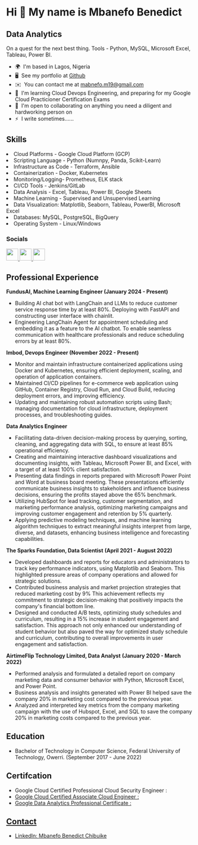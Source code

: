 Hi 👋 My name is Mbanefo Benedict
=================================

Data Analytics
--------------

On a quest for the next best thing. Tools - Python, MySQL, Microsoft Excel, Tableau, Power BI.

* 🌍  I'm based in Lagos, Nigeria
* 🖥️  See my portfolio at [Github](http://github.com/Chukwubuikexo)
* ✉️  You can contact me at [mabnefo.m19@gmail.com](mailto:mabnefo.m19@gmail.com)
* 🧠  I'm learning Cloud Devops Engineering, and preparing for my Google Cloud Practicioner Certification Exams
* 🤝  I'm open to collaborating on anything you need a diligent and hardworking person on
* ⚡  I write sometimes......

Skills
--------------

<p
<ul>
  <li>Cloud Platforms - Google Cloud Platform (GCP)</li>
  <li>Scripting Language - Python (Numnpy, Panda, Scikit-Learn)</li>
  <li>Infrastructure as Code - Terraform, Ansible</li>
  <li>Containerization - Docker, Kubernetes</li>
  <li>Monitoring/Logging- Prometheus, ELK stack</li>
  <li>CI/CD Tools - Jenkins/GitLab </li>
  <li>Data Analysis - Excel, Tableau, Power BI, Google Sheets</li>
  <li>Machine Learning - Supervised and Unsupervised Learning</li>
  <li>Data Visualization: Matplotlib, Seaborn, Tableau, PowerBI, Microsoft Excel</li>
  <li>Databases: MySQL, PostgreSQL, BigQuery</li> 
  <li>Operating System - Linux/Windows </li>
</ul>
</p>


### Socials

<p align="left"> <a href="https://www.github.com/chukwubuikexo" target="_blank" rel="noreferrer"> <picture> <source media="(prefers-color-scheme: dark)" srcset="https://raw.githubusercontent.com/danielcranney/readme-generator/main/public/icons/socials/github-dark.svg" /> <source media="(prefers-color-scheme: light)" srcset="https://raw.githubusercontent.com/danielcranney/readme-generator/main/public/icons/socials/github.svg" /> <img src="https://raw.githubusercontent.com/danielcranney/readme-generator/main/public/icons/socials/github.svg" width="32" height="32" /> </picture> </a> <a href="https://www.linkedin.com/in/benedict-mbanefo-18b60b1b2/" target="_blank" rel="noreferrer"> <picture> <source media="(prefers-color-scheme: dark)" srcset="https://raw.githubusercontent.com/danielcranney/readme-generator/main/public/icons/socials/linkedin-dark.svg" /> <source media="(prefers-color-scheme: light)" srcset="https://raw.githubusercontent.com/danielcranney/readme-generator/main/public/icons/socials/linkedin.svg" /> <img src="https://raw.githubusercontent.com/danielcranney/readme-generator/main/public/icons/socials/linkedin.svg" width="32" height="32" /> </picture> </a> <a href="http://www.medium.com/@chukwubuikexo" target="_blank" rel="noreferrer"> <picture> <source media="(prefers-color-scheme: dark)" srcset="https://raw.githubusercontent.com/danielcranney/readme-generator/main/public/icons/socials/medium-dark.svg" /> <source media="(prefers-color-scheme: light)" srcset="https://raw.githubusercontent.com/danielcranney/readme-generator/main/public/icons/socials/medium.svg" /> <img src="https://raw.githubusercontent.com/danielcranney/readme-generator/main/public/icons/socials/medium.svg" width="32" height="32" /> </picture> </a></p>

Professional Experience
--------------  

**FundusAI, Machine Learning Engineer 
(January 2024 - Present)**

<ul>
<li>Building AI chat bot with LangChain and LLMs to reduce customer service response time by at least 80%. Deploying with FastAPI and constructing user interface with chainlit.</li>
<li>Engineering LangChain Agent for appointment scheduling and embedding it as a feature to the AI chatbot. To enable seamless communication with healthcare professionals and reduce scheduling errors by at least 80%.</li>
</ul>


**Imbod, Devops Engineer 
(November 2022 - Present)**

<ul>
<li>Monitor and maintain infrastructure containerized applications using Docker and Kubernetes, ensuring efficient deployment, scaling, and operation of application containers.</li>
<li>Maintained CI/CD pipelines for e-commerce web application using GitHub, Container Registry, Cloud Run, and Cloud Build, reducing deployment errors, and improving efficiency.</li>
<li>Updating and maintaining robust automation scripts using Bash; managing documentation for cloud infrastructure, deployment processes, and troubleshooting guides.</li>
</ul>

**Data Analytics Engineer**
<ul>
<li>Facilitating data-driven decision-making process by querying, sorting, cleaning, and aggregating data with SQL, to ensure at least 85% operational efficiency.</li>
<li>Creating and maintaining interactive dashboard visualizations and documenting insights, with Tableau, Microsoft Power BI, and Excel, with a target of at least 100% client satisfaction.</li>
<li>Presenting data findings in reports prepared with Microsoft Power Point and Word at business board meeting. These presentations efficiently communicate business insights to stakeholders and influence business decisions, ensuring the profits stayed above the 65% benchmark.</li>
<li>Utilizing HubSpot for lead tracking, customer segmentation, and marketing performance analysis, optimizing marketing campaigns and improving customer engagement and retention by 5% quarterly.</li>
<li> Applying predictive modeling techniques, and machine learning algorithm techniques to extract meaningful insights interpret from large, diverse, and datasets, enhancing business intelligence and forecasting capabilities.</li>
</ul>


**The Sparks Foundation, Data Scientist**
**(April 2021 - August 2022)**

<ul>
<li>Developed dashboards and reports for educators and administrators to track key performance indicators, using Matplotlib and Seaborn. This highlighted pressure areas of company operations and allowed for strategic solutions.</li>
<li>Contributed business analysis and market projection strategies that reduced marketing cost by 9% This achievement reflects my commitment to strategic decision-making that positively impacts the company's financial bottom line.</li>
<li>Designed and conducted A/B tests, optimizing study schedules and curriculum, resulting in a 15% increase in student engagement and satisfaction. This approach not only enhanced our understanding of student behavior but also paved the way for optimized study schedule and curriculum, contributing to overall improvements in user engagement and satisfaction.</li>
</ul>


**AirtimeFlip Technology Limited, Data Analyst**
**(January 2020 - March 2022)**

<ul>
<li>Performed analysis and formulated a detailed report on company marketing data and consumer behavior with Python, Microsoft Excel, and Power Point.</li>
<li>Business analysis and insights generated with Power BI helped save the company 20% in marketing cost compared to the previous year.</li>
<li>Analyzed and interpreted key metrics from the company marketing campaign with the use of Hubspot, Excel, and SQL to save the company 20% in marketing costs compared to the previous year.</li>
</ul>

Education
--------------
<ul><li>
  Bachelor of Technology in Computer Science, Federal University of Technology, Owerri. 
  (September 2017 - June 2022)
</li></ul>

Certifcation
--------------
<ul>
<li> Google Cloud Certified Professional Cloud Security Engineer : <a href = "https://www.credly.com/badges/96e808b6-1fc4-44d3-ae4d-4240cbcbb74e/public_url">
</li>
<li>Google Cloud Certified Associate Cloud Engineer : <a href = "https://www.credly.com/badges/0605adc0-e771-4161-86a5-3eb035dfee8e/public_url">
</li>
<li>Google Data Analytics Professional Certificate : <a href = "https://www.credly.com/badges/7cc2f33a-b8f0-4baf-8cab-77f71e31e1e6"> 
</li>
</ul>

Contact
--------------
<ul><li>
  LinkedIn: <a href = "https://www.linkedin.com/in/benedict-mbanefo-18b60b1b2/"> Mbanefo Benedict Chibuike <a/>
</li></ul>
